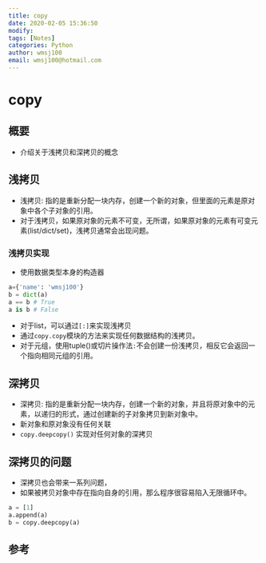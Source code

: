 ```yaml
---
title: copy
date: 2020-02-05 15:36:50
modify: 
tags: [Notes]
categories: Python
author: wmsj100
email: wmsj100@hotmail.com
---
```


# copy

## 概要

- 介绍关于浅拷贝和深拷贝的概念

## 浅拷贝

- 浅拷贝: 指的是重新分配一块内存，创建一个新的对象，但里面的元素是原对象中各个子对象的引用。
- 对于浅拷贝，如果原对象的元素不可变，无所谓，如果原对象的元素有可变元素(list/dict/set)，浅拷贝通常会出现问题。

### 浅拷贝实现

- 使用数据类型本身的构造器
```python
a={'name': 'wmsj100'}
b = dict(a)
a == b # True
a is b # False
```
- 对于list，可以通过`[:]`来实现浅拷贝
- 通过`copy.copy`模块的方法来实现任何数据结构的浅拷贝。
- 对于元组，使用tuple()或切片操作法`:`不会创建一份浅拷贝，相反它会返回一个指向相同元组的引用。

## 深拷贝

- 深拷贝: 指的是重新分配一块内存，创建一个新的对象，并且将原对象中的元素，以递归的形式，通过创建新的子对象拷贝到新对象中。
- 新对象和原对象没有任何关联
- `copy.deepcopy()` 实现对任何对象的深拷贝

## 深拷贝的问题

- 深拷贝也会带来一系列问题，
- 如果被拷贝对象中存在指向自身的引用，那么程序很容易陷入无限循环中。
```python
a = [1]
a.append(a)
b = copy.deepcopy(a)
```

## 参考

